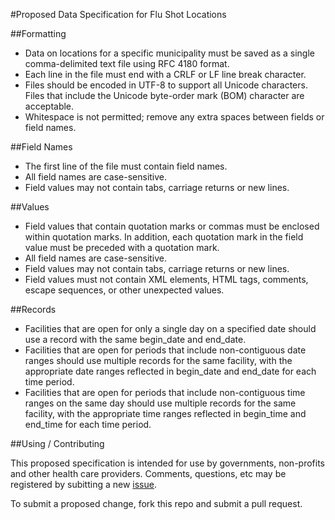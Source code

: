#Proposed Data Specification for Flu Shot Locations

##Formatting

* Data on locations for a specific municipality must be saved as a single comma-delimited text file using RFC 4180 format.
* Each line in the file must end with a CRLF or LF line break character.
* Files should be encoded in UTF-8 to support all Unicode characters. Files that include the Unicode byte-order mark (BOM) character are acceptable.
* Whitespace is not permitted; remove any extra spaces between fields or field names. 

##Field Names

* The first line of the file must contain field names.
* All field names are case-sensitive.
* Field values may not contain tabs, carriage returns or new lines.

##Values

* Field values that contain quotation marks or commas must be enclosed within quotation marks. In addition, each quotation mark in the field value must be preceded with a quotation mark. 
* All field names are case-sensitive.
* Field values may not contain tabs, carriage returns or new lines.
* Field values must not contain XML elements, HTML tags, comments, escape sequences, or other unexpected values.

##Records

* Facilities that are open for only a single day on a specified date should use a record with the same begin_date and end_date.
* Facilities that are open for periods that include non-contiguous date ranges should use multiple records for the same facility, with the appropriate date ranges reflected in begin_date and end_date for each time period.
* Facilities that are open for periods that include non-contiguous time ranges on the same day should use multiple records for the same facility, with the appropriate time ranges reflected in begin_time and end_time for each time period.

##Using / Contributing

This proposed specification is intended for use by governments, non-profits and other health care providers. Comments, questions, etc may be registered by subitting a new [issue](../../issues).

To submit a proposed change, fork this repo and submit a pull request.
